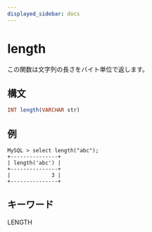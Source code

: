 ```yaml
---
displayed_sidebar: docs
---
```


# length

この関数は文字列の長さをバイト単位で返します。

## 構文

```Haskell
INT length(VARCHAR str)
```

## 例

```Plain Text
MySQL > select length("abc");
+---------------+
| length('abc') |
+---------------+
|             3 |
+---------------+
```

## キーワード

LENGTH